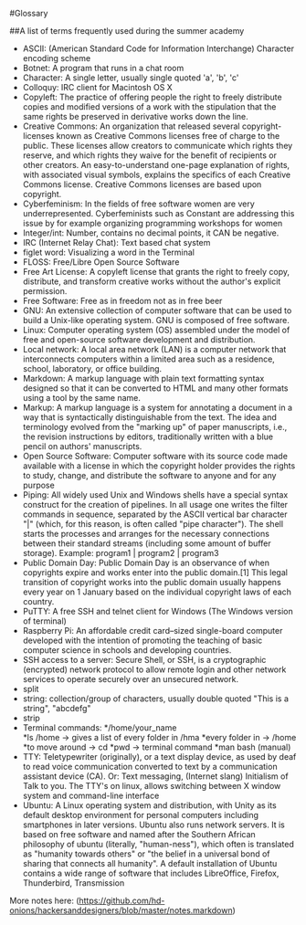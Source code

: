 #Glossary

##A list of terms frequently used during the summer academy

* ASCII: (American Standard Code for Information Interchange) Character encoding scheme
* Botnet: A program that runs in a chat room  
* Character: A single letter, usually single quoted 'a', 'b', 'c'
* Colloquy: IRC client for Macintosh OS X
* Copyleft: The practice of offering people the right to freely distribute copies and modified versions of a work with the stipulation that the same rights be preserved in derivative works down the line.
* Creative Commons: An organization that released several copyright-licenses known as Creative Commons licenses free of charge to the public. These licenses allow creators to communicate which rights they reserve, and which rights they waive for the benefit of recipients or other creators. An easy-to-understand one-page explanation of rights, with associated visual symbols, explains the specifics of each Creative Commons license. Creative Commons licenses are based upon copyright.
* Cyberfeminism: In the fields of free software women are very underrepresented. Cyberfeminists such as Constant are addressing this issue by for example organizing programming workshops for women 
* Integer/int: Number, contains no decimal points, it CAN be negative.
* IRC (Internet Relay Chat): Text based chat system
* figlet word: Visualizing a word in the Terminal
* FLOSS: Free/Libre Open Source Software
* Free Art License: A copyleft license that grants the right to freely copy, distribute, and transform creative works without the author's explicit permission.
* Free Software: Free as in freedom not as in free beer
* GNU: An extensive collection of computer software that can be used to build a Unix-like operating system. GNU is composed of free software.
* Linux: Computer operating system (OS) assembled under the model of free and open-source software development and distribution.
* Local network: A local area network (LAN) is a computer network that interconnects computers within a limited area such as a residence, school, laboratory, or office building.
* Markdown: A markup language with plain text formatting syntax designed so that it can be converted to HTML and many other formats using a tool by the same name.
* Markup: A markup language is a system for annotating a document in a way that is syntactically distinguishable from the text. The idea and terminology evolved from the "marking up" of paper manuscripts, i.e., the revision instructions by editors, traditionally written with a blue pencil on authors' manuscripts.
* Open Source Software: Computer software with its source code made available with a license in which the copyright holder provides the rights to study, change, and distribute the software to anyone and for any purpose
* Piping: All widely used Unix and Windows shells have a special syntax construct for the creation of pipelines. In all usage one writes the filter commands in sequence, separated by the ASCII vertical bar character "|" (which, for this reason, is often called "pipe character"). The shell starts the processes and arranges for the necessary connections between their standard streams (including some amount of buffer storage). Example: program1 | program2 | program3
* Public Domain Day: Public Domain Day is an observance of when copyrights expire and works enter into the public domain.[1] This legal transition of copyright works into the public domain usually happens every year on 1 January based on the individual copyright laws of each country.
* PuTTY: A free SSH and telnet client for Windows (The Windows version of terminal) 
* Raspberry Pi: An affordable credit card–sized single-board computer developed with the intention of promoting the teaching of basic computer science in schools and developing countries.
* SSH access to a server: Secure Shell, or SSH, is a cryptographic (encrypted) network protocol to allow remote login and other network services to operate securely over an unsecured network.
* split
* string: collection/group of characters, usually double quoted "This is a string", "abcdefg"
* strip
* Terminal commands: 
*/home/your_name  
*ls /home -> gives a list of every folder in /hma 
*every folder in -> /home 
*to move around -> cd 
*pwd -> terminal command
*man bash (manual)
* TTY: Teletypewriter (originally), or a text display device, as used by deaf to read voice communication converted to text by a communication assistant device (CA). Or: Text messaging, (Internet slang) Initialism of Talk to you. The TTY's on linux, allows switching between X window system and command-line interface
* Ubuntu: A Linux operating system and distribution, with Unity as its default desktop environment for personal computers including smartphones in later versions. Ubuntu also runs network servers. It is based on free software and named after the Southern African philosophy of ubuntu (literally, "human-ness"), which often is translated as "humanity towards others" or "the belief in a universal bond of sharing that connects all humanity". A default installation of Ubuntu contains a wide range of software that includes LibreOffice, Firefox, Thunderbird, Transmission

More notes here: (https://github.com/hd-onions/hackersanddesigners/blob/master/notes.markdown)

